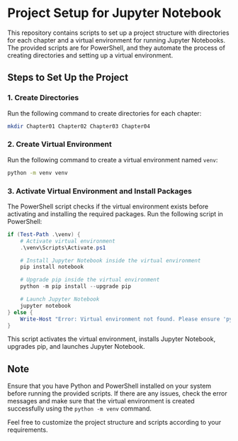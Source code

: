 # Project Setup for Jupyter Notebook

This repository contains scripts to set up a project structure with directories for each chapter and a virtual environment for running Jupyter Notebooks. The provided scripts are for PowerShell, and they automate the process of creating directories and setting up a virtual environment.

## Steps to Set Up the Project

### 1. Create Directories

Run the following command to create directories for each chapter:

```bash
mkdir Chapter01 Chapter02 Chapter03 Chapter04
```

### 2. Create Virtual Environment

Run the following command to create a virtual environment named `venv`:

```bash
python -m venv venv
```

### 3. Activate Virtual Environment and Install Packages

The PowerShell script checks if the virtual environment exists before activating and installing the required packages. Run the following script in PowerShell:

```powershell
if (Test-Path .\venv) {
    # Activate virtual environment
    .\venv\Scripts\Activate.ps1

    # Install Jupyter Notebook inside the virtual environment
    pip install notebook

    # Upgrade pip inside the virtual environment
    python -m pip install --upgrade pip

    # Launch Jupyter Notebook
    jupyter notebook
} else {
    Write-Host "Error: Virtual environment not found. Please ensure 'python -m venv' is successful."
}
```

This script activates the virtual environment, installs Jupyter Notebook, upgrades pip, and launches Jupyter Notebook.

## Note

Ensure that you have Python and PowerShell installed on your system before running the provided scripts. If there are any issues, check the error messages and make sure that the virtual environment is created successfully using the `python -m venv` command.

Feel free to customize the project structure and scripts according to your requirements.
